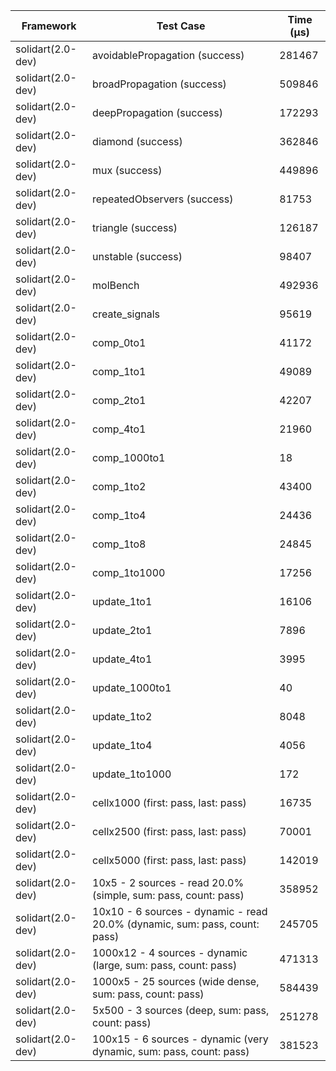| Framework | Test Case | Time (μs) |
| --- | --- | --- |
| solidart(2.0-dev) | avoidablePropagation (success) | 281467 |
| solidart(2.0-dev) | broadPropagation (success) | 509846 |
| solidart(2.0-dev) | deepPropagation (success) | 172293 |
| solidart(2.0-dev) | diamond (success) | 362846 |
| solidart(2.0-dev) | mux (success) | 449896 |
| solidart(2.0-dev) | repeatedObservers (success) | 81753 |
| solidart(2.0-dev) | triangle (success) | 126187 |
| solidart(2.0-dev) | unstable (success) | 98407 |
| solidart(2.0-dev) | molBench | 492936 |
| solidart(2.0-dev) | create_signals | 95619 |
| solidart(2.0-dev) | comp_0to1 | 41172 |
| solidart(2.0-dev) | comp_1to1 | 49089 |
| solidart(2.0-dev) | comp_2to1 | 42207 |
| solidart(2.0-dev) | comp_4to1 | 21960 |
| solidart(2.0-dev) | comp_1000to1 | 18 |
| solidart(2.0-dev) | comp_1to2 | 43400 |
| solidart(2.0-dev) | comp_1to4 | 24436 |
| solidart(2.0-dev) | comp_1to8 | 24845 |
| solidart(2.0-dev) | comp_1to1000 | 17256 |
| solidart(2.0-dev) | update_1to1 | 16106 |
| solidart(2.0-dev) | update_2to1 | 7896 |
| solidart(2.0-dev) | update_4to1 | 3995 |
| solidart(2.0-dev) | update_1000to1 | 40 |
| solidart(2.0-dev) | update_1to2 | 8048 |
| solidart(2.0-dev) | update_1to4 | 4056 |
| solidart(2.0-dev) | update_1to1000 | 172 |
| solidart(2.0-dev) | cellx1000 (first: pass, last: pass) | 16735 |
| solidart(2.0-dev) | cellx2500 (first: pass, last: pass) | 70001 |
| solidart(2.0-dev) | cellx5000 (first: pass, last: pass) | 142019 |
| solidart(2.0-dev) | 10x5 - 2 sources - read 20.0% (simple, sum: pass, count: pass) | 358952 |
| solidart(2.0-dev) | 10x10 - 6 sources - dynamic - read 20.0% (dynamic, sum: pass, count: pass) | 245705 |
| solidart(2.0-dev) | 1000x12 - 4 sources - dynamic (large, sum: pass, count: pass) | 471313 |
| solidart(2.0-dev) | 1000x5 - 25 sources (wide dense, sum: pass, count: pass) | 584439 |
| solidart(2.0-dev) | 5x500 - 3 sources (deep, sum: pass, count: pass) | 251278 |
| solidart(2.0-dev) | 100x15 - 6 sources - dynamic (very dynamic, sum: pass, count: pass) | 381523 |
